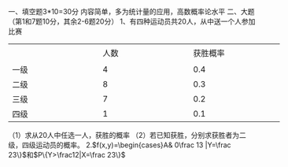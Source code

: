 一、填空题3*10=30分
 内容简单，多为统计量的应用，高数概率论水平
 二、大题（第1和7题10分，其余2-6题20分）
 1、有四种运动员共20人，从中送一个人参加比赛
 <table data-lake-id="o9Fki" id="o9Fki" margin="true" width-mode="contain" class="lake-table" style="width: 552px"><colgroup><col width="184"><col width="184"><col width="184"></colgroup><tbody><tr data-lake-id="u66957cdf" id="u66957cdf" style="height: 37px"><td data-lake-id="u910d50b1" id="u910d50b1">​

 </td><td data-lake-id="uaeccd593" id="uaeccd593">人数
 </td><td data-lake-id="udf66f3c0" id="udf66f3c0">获胜概率
 </td></tr><tr data-lake-id="u036a1464" id="u036a1464"><td data-lake-id="uda42d8a7" id="uda42d8a7">一级
 </td><td data-lake-id="u25bf5238" id="u25bf5238">4
 </td><td data-lake-id="u17d41e88" id="u17d41e88">0.4
 </td></tr><tr data-lake-id="u463e377c" id="u463e377c"><td data-lake-id="u1eff4937" id="u1eff4937">二级
 </td><td data-lake-id="u11389e0b" id="u11389e0b">8
 </td><td data-lake-id="ue16e7df5" id="ue16e7df5">0.3
 </td></tr><tr data-lake-id="ub9e40b74" id="ub9e40b74"><td data-lake-id="u6b1a3b81" id="u6b1a3b81">三级
 </td><td data-lake-id="u284c3b52" id="u284c3b52">7
 </td><td data-lake-id="u0c44bd94" id="u0c44bd94">0.2
 </td></tr><tr data-lake-id="uf1b81036" id="uf1b81036"><td data-lake-id="u434e1ab2" id="u434e1ab2">四级
 </td><td data-lake-id="u0ceba209" id="u0ceba209">1
 </td><td data-lake-id="u0358e203" id="u0358e203">0.1
 </td></tr></tbody></table>（1）求从20人中任选一人，获胜的概率
 （2）若已知获胜，分别求获胜者为二级，四级运动员的概率。
 2.$f(x,y)=\begin{cases}A&  0<x<y<1\\0 & else\end{cases}$
 （1）求$A$的值
 （2）求$f_X(x),f_Y(y)$
 （3）求$P\{X>\frac 13 |Y=\frac 23\}$和$P\{Y>\frac12|X=\frac 23\}$
 